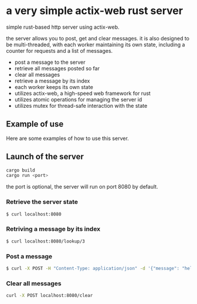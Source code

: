 # a very simple actix-web rust server
simple rust-based http server using actix-web.

the server allows you to post, get and clear messages.
it is also designed to be multi-threaded, with each worker maintaining its own state, including a counter for requests and a list of messages.


- post a message to the server
- retrieve all messages posted so far
- clear all messages
- retrieve a message by its index
- each worker keeps its own state
- utilizes actix-web, a high-speed web framework for rust
- utilizes atomic operations for managing the server id
- utilizes mutex for thread-safe interaction with the state


## Example of use 

Here are some examples of how to use this server.

## Launch of the server

```bash 
cargo build
cargo run <port>
```

the port is optional, the server will run on port 8080 by default.


### Retrieve the server state
```bash
$ curl localhost:8080
```

### Retriving a message by its index
```bash
$ curl localhost:8080/lookup/3
```

### Post a message
```bash
$ curl -X POST -H "Content-Type: application/json" -d '{"message": "hello"}' localhost:8080/send
```

### Clear all messages
```bash
curl -X POST localhost:8080/clear
```
